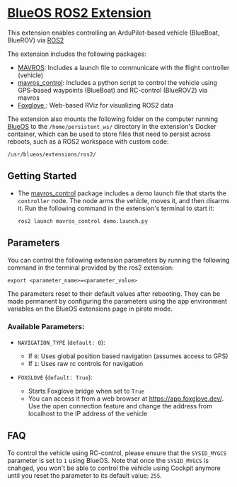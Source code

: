 # [BlueOS ROS2 Extension](https://github.com/itskalvik/blueos-ros2)

This extension enables controlling an ArduPilot-based vehicle (BlueBoat, BlueROV) via [ROS2](https://github.com/ros2)

The extension includes the following packages:
- [MAVROS](https://github.com/mavlink/mavros): Includes a launch file to communicate with the flight controller (vehicle)
- [mavros_control](https://github.com/itskalvik/mavros_control): Includes a python script to control the vehicle using GPS-based waypoints (BlueBoat) and RC-control (BlueROV2) via mavros
- [Foxglove ](https://docs.foxglove.dev/docs): Web-based RViz for visualizing ROS2 data

The extension also mounts the following folder on the computer running [BlueOS](https://blueos.cloud/) to the ```/home/persistent_ws/``` directory in the extension's Docker container, which can be used to store files that need to persist across reboots, such as a ROS2 workspace with custom code:
```
/usr/blueos/extensions/ros2/
```

## Getting Started
- The [mavros_control](https://github.com/itskalvik/mavros_control) package includes a demo launch file that starts the ```controller``` node. The node arms the vehicle, moves it, and then disarms it. Run the following command in the extension's terminal to start it:
  ```
  ros2 launch mavros_control demo.launch.py
  ```

## Parameters
You can control the following extension parameters by running the following command in the terminal provided by the ros2 extension:

```
export <parameter_name>=<parameter_value>
```

The parameters reset to their default values after rebooting. They can be made permanent by configuring the parameters using the app environment variables on the BlueOS extensions page in pirate mode.

### Available Parameters: 

* ```NAVIGATION_TYPE``` (```default: 0```):
    - If ```0```: Uses global position based navigation (assumes access to GPS)
    - If ```1```: Uses raw rc controls for navigation

* ```FOXGLOVE``` (```default: True```):
    - Starts Foxglove bridge when set to ```True```
    - You can access it from a web browser at https://app.foxglove.dev/. Use the open connection feature and change the address from localhost to the IP address of the vehicle

## FAQ
To control the vehicle using RC-control, please ensure that the ```SYSID_MYGCS``` parameter is set to ```1``` using BlueOS. Note that once the ```SYSID_MYGCS``` is cnahged, you won't be able to control the vehicle using Cockpit anymore until you reset the parameter to its default value: ```255```.